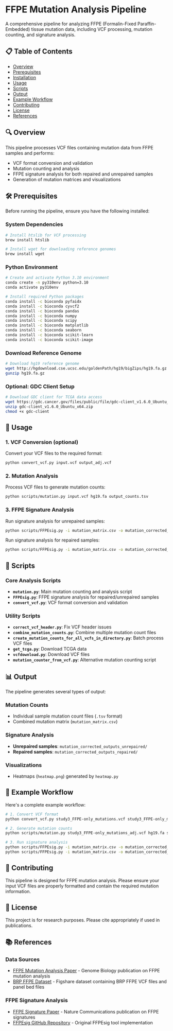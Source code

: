 # FFPE Mutation Analysis Pipeline

A comprehensive pipeline for analyzing FFPE (Formalin-Fixed Paraffin-Embedded) tissue mutation data, including VCF processing, mutation counting, and signature analysis.

## 📋 Table of Contents

- [Overview](#overview)
- [Prerequisites](#prerequisites)
- [Installation](#installation)
- [Usage](#usage)
- [Scripts](#scripts)
- [Output](#output)
- [Example Workflow](#example-workflow)
- [Contributing](#contributing)
- [License](#license)
- [References](#references)

## 🔍 Overview

This pipeline processes VCF files containing mutation data from FFPE samples and performs:
- VCF format conversion and validation
- Mutation counting and analysis
- FFPE signature analysis for both repaired and unrepaired samples
- Generation of mutation matrices and visualizations

## 🛠️ Prerequisites

Before running the pipeline, ensure you have the following installed:

### System Dependencies
```bash
# Install htslib for VCF processing
brew install htslib

# Install wget for downloading reference genomes
brew install wget
```

### Python Environment
```bash
# Create and activate Python 3.10 environment
conda create -n py310env python=3.10
conda activate py310env

# Install required Python packages
conda install -c bioconda pyfaidx
conda install -c bioconda cyvcf2
conda install -c bioconda pandas
conda install -c bioconda numpy
conda install -c bioconda scipy
conda install -c bioconda matplotlib
conda install -c bioconda seaborn
conda install -c bioconda scikit-learn
conda install -c bioconda scikit-image
```

### Download Reference Genome
```bash
# Download hg19 reference genome
wget http://hgdownload.cse.ucsc.edu/goldenPath/hg19/bigZips/hg19.fa.gz
gunzip hg19.fa.gz
```

### Optional: GDC Client Setup
```bash
# Download GDC client for TCGA data access
wget https://gdc.cancer.gov/files/public/file/gdc-client_v1.6.0_Ubuntu_x64.zip
unzip gdc-client_v1.6.0_Ubuntu_x64.zip
chmod +x gdc-client
```

## 🚀 Usage

### 1. VCF Conversion (optional)
Convert your VCF files to the required format:
```bash
python convert_vcf.py input.vcf output_adj.vcf
```

### 2. Mutation Analysis
Process VCF files to generate mutation counts:
```bash
python scripts/mutation.py input.vcf hg19.fa output_counts.tsv
```

### 3. FFPE Signature Analysis
Run signature analysis for unrepaired samples:
```bash
python scripts/FFPEsig.py -i mutation_matrix.csv -o mutation_corrected_outputs_unrepaired/ -s sample_name -l Unrepaired
```

Run signature analysis for repaired samples:
```bash
python scripts/FFPEsig.py -i mutation_matrix.csv -o mutation_corrected_outputs_repaired/ -s sample_name -l Repaired
```

## 📁 Scripts

### Core Analysis Scripts
- **`mutation.py`**: Main mutation counting and analysis script
- **`FFPEsig.py`**: FFPE signature analysis for repaired/unrepaired samples
- **`convert_vcf.py`**: VCF format conversion and validation

### Utility Scripts
- **`correct_vcf_header.py`**: Fix VCF header issues
- **`combine_mutation_counts.py`**: Combine multiple mutation count files
- **`create_mutation_counts_for_all_vcfs_in_directory.py`**: Batch process VCF files
- **`get_tcga.py`**: Download TCGA data
- **`vcfdownload.py`**: Download VCF files
- **`mutation_counter_from_vcf.py`**: Alternative mutation counting script

## 📊 Output

The pipeline generates several types of output:

### Mutation Counts
- Individual sample mutation count files (`.tsv` format)
- Combined mutation matrix (`mutation_matrix.csv`)

### Signature Analysis
- **Unrepaired samples**: `mutation_corrected_outputs_unrepaired/`
- **Repaired samples**: `mutation_corrected_outputs_repaired/`

### Visualizations
- Heatmaps (`heatmap.png`) generated by `heatmap.py`

## 📝 Example Workflow

Here's a complete example workflow:

```bash
# 1. Convert VCF format
python convert_vcf.py study3_FFPE-only_mutations.vcf study3_FFPE-only_mutations_adj.vcf

# 2. Generate mutation counts
python scripts/mutation.py study3_FFPE-only_mutations_adj.vcf hg19.fa study3_FFPE-only_mutations-tf.tsv

# 3. Run signature analysis
python scripts/FFPEsig.py -i mutation_matrix.csv -o mutation_corrected_outputs_unrepaired/ -s BRP_24_G_13 -l Unrepaired
python scripts/FFPEsig.py -i mutation_matrix.csv -o mutation_corrected_outputs_repaired/ -s BRP_24_G_13 -l Repaired
```

## 🤝 Contributing

This pipeline is designed for FFPE mutation analysis. Please ensure your input VCF files are properly formatted and contain the required mutation information.

## 📄 License

This project is for research purposes. Please cite appropriately if used in publications.

## 📚 References

### Data Sources
- [FFPE Mutation Analysis Paper](https://genomebiology.biomedcentral.com/articles/10.1186/s13059-022-02709-8#Sec10) - Genome Biology publication on FFPE mutation analysis
- [BRP FFPE Dataset](https://figshare.com/articles/dataset/_BRP_FFPE_VCF_file_and_panel_bed/17072612) - Figshare dataset containing BRP FFPE VCF files and panel bed files

### FFPE Signature Analysis
- [FFPE Signature Paper](https://www.nature.com/articles/s41467-022-32041-5#Sec11) - Nature Communications publication on FFPE signatures
- [FFPEsig GitHub Repository](https://github.com/QingliGuo/FFPEsig) - Original FFPEsig tool implementation